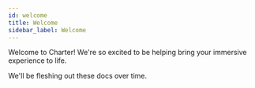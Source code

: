 ```yaml
---
id: welcome
title: Welcome
sidebar_label: Welcome
---
```


Welcome to Charter! We're so excited to be helping bring your immersive experience to life.

We'll be fleshing out these docs over time.
